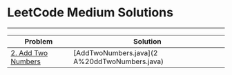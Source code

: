 # LeetCode Medium Solutions

---

| Problem                                                              | Solution                                      |
|----------------------------------------------------------------------|-----------------------------------------------|
| [2. Add Two Numbers](https://leetcode.com/problems/add-two-numbers/) | [AddTwoNumbers.java](2 A%20ddTwoNumbers.java) |
